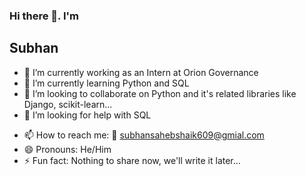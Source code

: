 ### Hi there 👋. I'm

## Subhan

<!--
**subhanSahebShaik/subhanSahebShaik** is a ✨ _special_ ✨ repository because its `README.md` (this file) appears on your GitHub profile.

Here are some ideas to get you started:

-->

- 🔭 I’m currently working as an Intern at Orion Governance
- 🌱 I’m currently learning Python and SQL
- 👯 I’m looking to collaborate on Python and it's related libraries like Django, scikit-learn...
- 🤔 I’m looking for help with SQL
<!-- - 💬 Ask me about ... -->
- 📫 How to reach me: 📧 subhansahebshaik609@gmial.com
- 😄 Pronouns: He/Him
- ⚡ Fun fact: Nothing to share now, we'll write it later...
